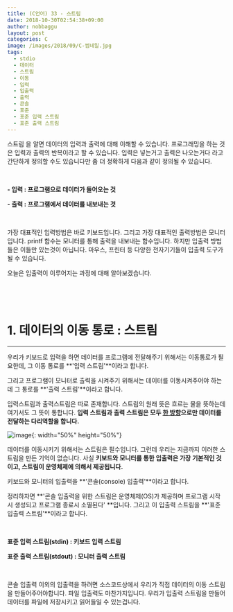 ```yaml
---
title: (C언어) 33 - 스트림
date: 2018-10-30T02:54:38+09:00
author: nobbaggu
layout: post
categories: C
image: /images/2018/09/C-썸네일.jpg
tags:
  - stdio
  - 데이터
  - 스트림
  - 이동
  - 입력
  - 입출력
  - 출력
  - 콘솔
  - 표준
  - 표준 입력 스트림
  - 표준 출력 스트림
---
```

스트림 을 알면 데이터의 입력과 출력에 대해 이해할 수 있습니다. 프로그래밍을 하는 것은 입력과 출력의 반복이라고 할 수 있습니다. 입력은 넣는거고 출력은 나오는거다 라고 간단하게 정의할 수도 있습니다만 좀 더 정확하게 다음과 같이 정의될 수 있습니다.

&nbsp;

**- 입력 : 프로그램으로 데이터가 들어오는 것**

**- 출력 : 프로그램에서 데이터를 내보내는 것**

&nbsp;

가장 대표적인 입력방법은 바로 키보드입니다. 그리고 가장 대표적인 출력방법은 모니터입니다. printf 함수는 모니터를 통해 출력을 내보내는 함수입니다. 하지만 입출력 방법들은 이들만 있는것이 아닙니다. 마우스, 프린터 등 다양한 전자기기들이 입출력 도구가 될 수 있습니다.

오늘은 입출력이 이루어지는 과정에 대해 알아보겠습니다.

&nbsp;

&nbsp;

# 1. 데이터의 이동 통로 : 스트림

* * *

우리가 키보드로 입력을 하면 데이터를 프로그램에 전달해주기 위해서는 이동통로가 필요한데, 그 이동 통로를 **'입력 스트림'**이라고 합니다.

그리고 프로그램이 모니터로 출력을 시켜주기 위해서는 데이터를 이동시켜주어야 하는데 그 통로를 **'출력 스트림'**이라고 합니다.

입력스트림과 출력스트림은 따로 존재합니다. 스트림의 원래 뜻은 흐르는 물을 뜻하는데 여기서도 그 뜻이 통합니다. **입력 스트림과 출력 스트림은 모두 <span style="text-decoration: underline;">한 방향</span>으로만 데이터를 전달하는 다리역할을 합니다.**

![image](https://nobbaggu.github.io/images/2018/09/A.jpg){: width="50%" height="50%"}

데이터를 이동시키기 위해서는 스트림은 필수입니다. 그런데 우리는 지금까지 이러한 스트림을 만든 기억이 없습니다. 사실 **키보드와 모니터를 통한 입출력은 가장 기본적인 것이고, 스트림이 운영체제에 의해서 제공됩니다.**

키보드와 모니터의 입출력을 **'콘솔(console) 입출력'**이라고 합니다.

정리하자면 **'콘솔 입출력을 위한 스트림은 운영체제(OS)가 제공하며 프로그램 시작시 생성되고 프로그램 종료시 소멸된다' **입니다. 그리고 이 입출력 스트림을 **'표준 입출력 스트림'**이라고 합니다.

&nbsp;

**표준 입력 스트림(stdin) : 키보드 입력 스트림**

**표준 출력 스트림(stdout) : 모니터 출력 스트림**

&nbsp;

콘솔 입출력 이외의 입출력을 하려면 소스코드상에서 우리가 직접 데이터의 이동 스트림을 만들어주어야합니다. 파일 입출력도 마찬가지입니다. 우리가 입출력 스트림을 만들어 데이터를 파일에 저장시키고 읽어들일 수 있는겁니다.